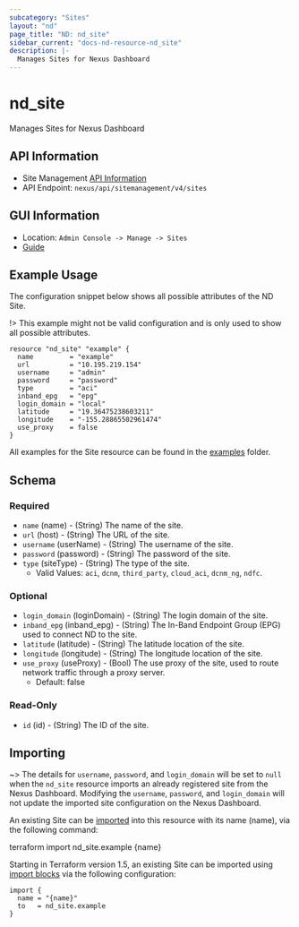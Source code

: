 ```yaml
---
subcategory: "Sites"
layout: "nd"
page_title: "ND: nd_site"
sidebar_current: "docs-nd-resource-nd_site"
description: |-
  Manages Sites for Nexus Dashboard
---
```


# nd_site #

Manages Sites for Nexus Dashboard

## API Information ##

* Site Management [API Information](https://developer.cisco.com/docs/nexus-dashboard/3-1-1/api-reference/)
* API Endpoint: `nexus/api/sitemanagement/v4/sites`

## GUI Information ##

* Location: `Admin Console -> Manage -> Sites`
* [Guide](https://www.cisco.com/c/en/us/td/docs/dcn/nd/3x/articles-311/nexus-dashboard-sites-311.html#_adding_aci_sites)

## Example Usage ##

The configuration snippet below shows all possible attributes of the ND Site.

!> This example might not be valid configuration and is only used to show all possible attributes.

```hcl
resource "nd_site" "example" {
  name         = "example"
  url          = "10.195.219.154"
  username     = "admin"
  password     = "password"
  type         = "aci"
  inband_epg   = "epg"
  login_domain = "local"
  latitude     = "19.36475238603211"
  longitude    = "-155.28865502961474"
  use_proxy    = false
}
```

All examples for the Site resource can be found in the [examples](https://github.com/CiscoDevNet/terraform-provider-nd/tree/master/examples/resources/nd_site) folder.

## Schema ##

### Required ###

* `name` (name) - (String) The name of the site.
* `url` (host) - (String) The URL of the site.
* `username` (userName) - (String) The username of the site.
* `password` (password) - (String) The password of the site.
* `type` (siteType) - (String) The type of the site.
  * Valid Values: `aci`, `dcnm`, `third_party`, `cloud_aci`, `dcnm_ng`, `ndfc`.

### Optional ###

* `login_domain` (loginDomain) - (String) The login domain of the site.
* `inband_epg` (inband_epg) - (String) The In-Band Endpoint Group (EPG) used to connect ND to the site.
* `latitude` (latitude) - (String) The latitude location of the site.
* `longitude` (longitude) - (String) The longitude location of the site.
* `use_proxy` (useProxy) - (Bool) The use proxy of the site, used to route network traffic through a proxy server.
  * Default: false

### Read-Only ###

* `id` (id) - (String) The ID of the site.

## Importing

~> The details for `username`, `password`, and `login_domain` will be set to `null` when the `nd_site` resource imports an already registered site from the Nexus Dashboard. Modifying the `username`, `password`, and `login_domain` will not update the imported site configuration on the Nexus Dashboard.

An existing Site can be [imported](https://www.terraform.io/docs/import/index.html) into this resource with its name (name), via the following command:

terraform import nd_site.example {name}

Starting in Terraform version 1.5, an existing Site can be imported using [import blocks](https://developer.hashicorp.com/terraform/language/import) via the following configuration:

```
import {
  name = "{name}"
  to   = nd_site.example
}
```

